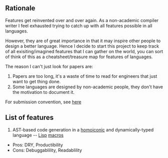 ## Rationale
Features get reinvented over and over again. As a non-academic compiler writer I feel exhausted trying to catch up with all features possible in all languages.

However, they are of great importance in that it may inspire other people to design a better language. Hence I decide to start this project to keep track of all exisiting/imagined features that I can gather on the world, you can sort of think of this as a cheatsheet/treasure map for features of languages. 

The reason I can't just look for papers are:
1. Papers are too long, it's a waste of time to read for engineers that just want to get thing done.
2. Some languages are designed by non-academic people, they don't have the motivation to document it.

For submission convention, see [here](https://github.com/glyh/nontrivial-PL-features/blob/main/convention.md)

## List of features

1. AST-based code generation in a [homoiconic](https://en.wikipedia.org/wiki/Homoiconicity) and dynamically-typed language -- [Lisp](https://lisp-lang.org/) [macros](https://lispcookbook.github.io/cl-cookbook/macros.html)
  - Pros: DRY, Productibility
  - Cons: Debuggablility, Readablility

